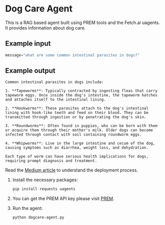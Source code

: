 # Dog Care Agent

This is a RAG based agent built using PREM tools and the Fetch.ai uagents. It provides information about dog care.

## Example input

```python
message="what are some common intestinal parasites in dogs?"
```

## Example output

```
Common intestinal parasites in dogs include:

1. **Tapeworms**: Typically contracted by ingesting fleas that carry tapeworm eggs. Once inside the dog's intestine, the tapeworm hatches and attaches itself to the intestinal lining.

2. **Hookworms**: These parasites attach to the dog's intestinal lining with hook-like teeth and feed on their blood. They can be transmitted through ingestion or by penetrating the dog's skin.

3. **Roundworms**: Often found in puppies, who can be born with them or acquire them through their mother's milk. Older dogs can become infected through contact with soil containing roundworm eggs.

4. **Whipworms**: Live in the large intestine and cecum of the dog, causing symptoms such as diarrhea, weight loss, and dehydration.

Each type of worm can have serious health implications for dogs, requiring prompt diagnosis and treatment.

```
Read the [Medium article](https://medium.com/@kshipra.dhame/building-a-rag-based-ai-agent-for-dog-care-with-prem-and-fetch-ai-0837a86633b4) to understand the deployment process.


1. Install the necessary packages:

   ```bash
   pip install requests uagents
   ```

2. You can get the PREM API key please visit [PREM](https://app.premai.io/accounts/signup/). 

3. Run the agent:
   ```bash
   python dogcare-agent.py
   ```

